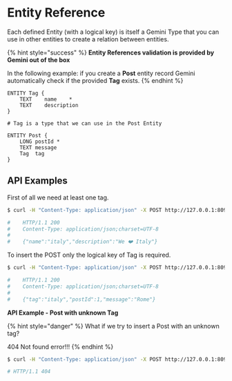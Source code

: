 # Entity Reference

Each defined Entity \(with a logical key\) is itself a Gemini Type that you can use in other entities to create a relation between entities.

{% hint style="success" %}
**Entity References validation is provided by Gemini out of the box**

In the following example: if you create a **Post** entity record Gemini automatically check if the provided **Tag** exists. 
{% endhint %}

```text
ENTITY Tag {
    TEXT    name    *
    TEXT    description
}

# Tag is a type that we can use in the Post Entity

ENTITY Post {
    LONG postId *
    TEXT message
    Tag  tag
}
```

## API Examples

First of all we need at least one tag.

```bash
$ curl -H "Content-Type: application/json" -X POST http://127.0.0.1:8090/api/tag -i -d '{"name":"italy","description":"We ❤️ Italy"}'

#    HTTP/1.1 200
#    Content-Type: application/json;charset=UTF-8
#
#    {"name":"italy","description":"We ❤️ Italy"}
```

To insert the POST only the logical key of Tag is required.

```bash
$ curl -H "Content-Type: application/json" -X POST http://127.0.0.1:8090/api/post -i -d '{"postid":1,"message":"Rome", "tag": "italy"}'

#    HTTP/1.1 200
#    Content-Type: application/json;charset=UTF-8
#
#    {"tag":"italy","postId":1,"message":"Rome"}
```

**API Example - Post with unknown Tag**

{% hint style="danger" %}
What if we try to insert a Post with an unknown tag?

404  Not found error!!!
{% endhint %}

```bash
$ curl -H "Content-Type: application/json" -X POST http://127.0.0.1:8090/api/post -i -d '{"postid":2,"message":"Rome", "tag": "unknown"}'

# HTTP/1.1 404
```

